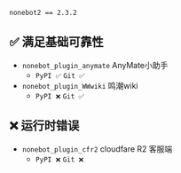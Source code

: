 `nonebot2 == 2.3.2`
## ✅ 满足基础可靠性
- `nonebot_plugin_anymate` AnyMate小助手
  - `PyPI ✅` `Git ✅`
- `nonebot_plugin_WWwiki` 鸣潮wiki
  - `PyPI ❌` `Git ✅`

## ❌ 运行时错误
- `nonebot_plugin_cfr2` cloudfare R2 客服端
  - `PyPI ❌` `Git ❌`
